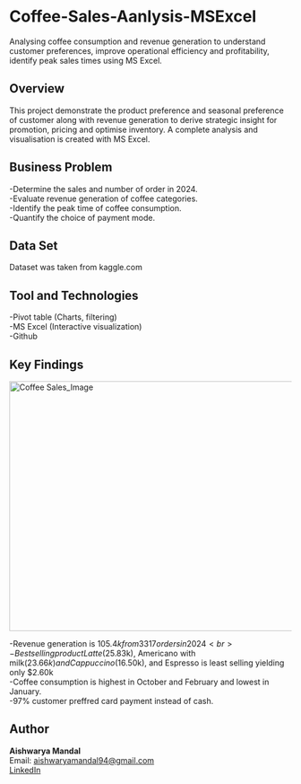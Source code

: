 # Coffee-Sales-Aanlysis-MSExcel

Analysing coffee consumption and revenue generation to understand customer preferences, improve operational efficiency and profitability, identify peak sales times using MS Excel.

## Overview

This project demonstrate the product preference and seasonal preference of customer along with revenue generation to derive strategic insight for promotion, pricing and optimise inventory. A complete analysis and visualisation is created with MS Excel.

## Business Problem

-Determine the sales and number of order in 2024.
<br>
-Evaluate revenue generation of coffee categories.
<br>
-Identify the peak time of coffee consumption.
<br>
-Quantify the choice of payment mode.

## Data Set

Dataset was taken from kaggle.com  

## Tool and Technologies

-Pivot table (Charts, filtering)
<br>
-MS Excel (Interactive visualization)
<br>
-Github

## Key Findings


<img width="905" height="445" alt="Coffee Sales_Image" src="https://github.com/user-attachments/assets/c6bc81cd-00f6-41da-a485-96a8ecb97d49" />

-Revenue generation is $105.4k from 3317 orders in 2024
<br>
-Best selling product Latte($25.83k), Americano with milk($23.66k) and Cappuccino($16.50k), and Espresso is least selling yielding only $2.60k
<br>
-Coffee consumption is highest in October and February and lowest in January.
<br>
-97% customer preffred card payment instead of cash.

## Author

**Aishwarya Mandal**
<br>
Email: aishwaryamandal94@gmail.com
<br>
[LinkedIn](https://www.linkedin.com/in/aishwarya-mandal-2a145915b/)
